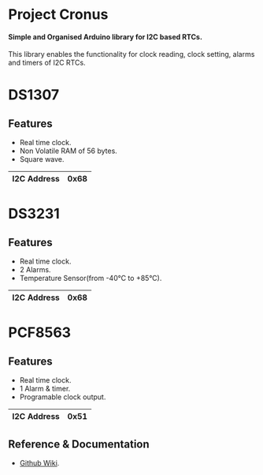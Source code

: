 # Project Cronus
  #### Simple and Organised Arduino library for I2C based RTCs.

  This library enables the functionality for clock reading, clock setting, alarms and timers of I2C RTCs.

# DS1307

## Features
* Real time clock.
* Non Volatile RAM of 56 bytes.
* Square wave.

| I2C Address | 0x68 |
|-------------|------|

# DS3231

## Features
* Real time clock.
* 2 Alarms.
* Temperature Sensor(from -40°C to +85°C).

| I2C Address | 0x68 |
|-------------|------|

# PCF8563

## Features
* Real time clock.
* 1 Alarm & timer.
* Programable clock output.

| I2C Address | 0x51 |
|-------------|------|

## Reference & Documentation

* [Github Wiki](../wiki/Home).
